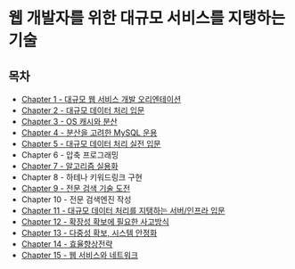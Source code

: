 # 웹 개발자를 위한 대규모 서비스를 지탱하는 기술

## 목차
- [Chapter 1 - 대규모 웹 서비스 개발 오리엔테이션](./contents/chapter01.md)
- [Chapter 2 - 대규모 데이터 처리 입문](./contents/chapter02.md)
- [Chapter 3 - OS 캐시와 분산](./contents/chapter03.md)
- [Chapter 4 - 분산을 고려한 MySQL 운용](./contents/chapter04.md)
- [Chapter 5 - 대규모 데이터 처리 실전 입문](./contents/chapter05.md)
- Chapter 6 - 압축 프로그래밍
- [Chapter 7 - 알고리즘 실용화](./contents/chapter07.md)
- Chapter 8 - 하테나 키워드링크 구현
- [Chapter 9 - 전문 검색 기술 도전](./contents/chapter09.md)
- Chapter 10 - 전문 검색엔진 작성
- [Chapter 11 - 대규모 데이터 처리를 지탱하는 서버/인프라 입문](./contents/chapter11.md)
- [Chapter 12 - 확장성 확보에 필요한 사고방식](./contents/chapter12.md)
- [Chapter 13 - 다중성 확보, 시스템 안정화](./contents/chapter13.md)
- [Chapter 14 - 효율향상전략](./contents/chapter14.md)
- [Chapter 15 - 웹 서비스와 네트워크](./contents/chapter15.md)